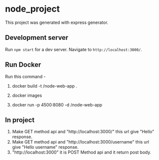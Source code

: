 # node_project

This project was generated with express generator.

## Development server

Run `npm start` for a dev server. Navigate to `http://localhost:3000/`.

## Run Docker
Run this command - 

 <!-- Run this command to build the Docker image. The -t flag lets you tag your image so it's easier to find later using the docker images command:  -->
1. docker build -t <your username>/node-web-app .

<!-- Your image will now be listed by Docker: -->
2. docker images

<!-- Running your image with -d runs the container in detached mode, leaving the container running in the background. The -p flag redirects a public port to a private port inside the container. Run the image you previously built: -->

3. docker run -p 4500:8080 -d <your username>/node-web-app

## In project

1. Make GET method api and "http://localhost:3000/" this url give "Hello" response.
2. Make GET method api and "http://localhost:3000/username" this url give "Hello username" response.
3. "http://localhost:3000" it is POST Method api and it return post body. 